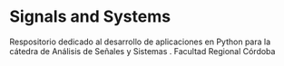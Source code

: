 # Signals and Systems
Respositorio dedicado al desarrollo de aplicaciones en Python para la cátedra de Análisis de Señales y Sistemas . Facultad Regional Córdoba
